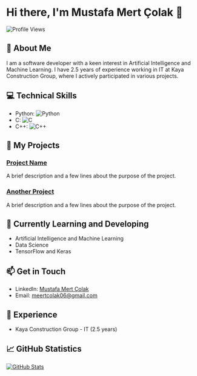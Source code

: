 # Hi there, I'm Mustafa Mert Çolak 👋

![Profile Views](https://komarev.com/ghpvc/?username=MertColakk&color=brightgreen)

## 🧠 About Me

I am a software developer with a keen interest in Artificial Intelligence and Machine Learning. I have 2.5 years of experience working in IT at Kaya Construction Group, where I actively participated in various projects.

## 💻 Technical Skills

- Python: ![Python](https://img.shields.io/badge/Python-Expert-yellow)
- C: ![C](https://img.shields.io/badge/C-Advanced-blue)
- C++: ![C++](https://img.shields.io/badge/C++-Advanced-blue)

## 🚀 My Projects

### [Project Name](https://github.com/mustafamertcolak/project)

A brief description and a few lines about the purpose of the project.

### [Another Project](https://github.com/mustafamertcolak/another-project)

A brief description and a few lines about the purpose of the project.

## 🌱 Currently Learning and Developing

- Artificial Intelligence and Machine Learning
- Data Science
- TensorFlow and Keras

## 📫 Get in Touch

- LinkedIn: [Mustafa Mert Çolak](https://www.linkedin.com/in/mustafamertcolak/)
- Email: meertcolak06@gmail.com

## 💼 Experience

- Kaya Construction Group - IT (2.5 years)

## 📈 GitHub Statistics

[![GitHub Stats](https://github-readme-stats.vercel.app/api?username=MertColakk&show_icons=true&count_private=true&hide=prs,issues&theme=radical)](https://github.com/anuraghazra/github-readme-stats)

